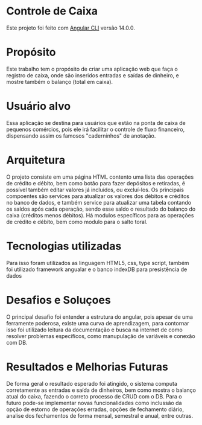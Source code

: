 # Controle de Caixa

Este projeto foi feito com [Angular CLI](https://github.com/angular/angular-cli) versão 14.0.0.

# Propósito

Este trabalho tem o propósito de criar uma aplicação web que faça o registro de caixa, onde são 
inseridos entradas e saídas de dinheiro, e mostre também o balanço (total em caixa).

# Usuário alvo

Essa aplicação se destina para usuários que estão na ponta de caixa de pequenos comércios,
pois ele irá facilitar o controle de fluxo financeiro, dispensando assim os famosos "caderninhos" de anotação. 

# Arquitetura

O projeto consiste em uma página HTML contento uma lista das operações de crédito e débito, bem como botão para fazer
depósitos e retiradas, é possível também editar valores já incluídos, ou excluí-los.
Os principais compoentes são services para atualizar os valores dos débitos e créditos no banco de dados, e também service para atualizar
uma tabela contando os saldos após cada operação, sendo esse saldo o resultado do balanço do caixa (créditos menos débitos).
Há modulos específicos para as operações de crédito e débito, bem como modulo para o salto toral.

# Tecnologias utilizadas

Para isso foram utilizados as linguagem HTML5, css, type script, também foi utilizado framework angualar e o banco indexDB para presistência de dados

# Desafios e Soluçoes

O principal desafio foi entender a estrutura do angular, pois apesar de uma ferramente poderosa, existe uma curva de aprendizagem,
para contornar isso foi utilizado leitura da documentação e busca na internet de como resolver problemas específicos, como manupulação de variáveis e conexão com DB.

# Resultados e Melhorias Futuras

De forma geral o resultado esperado foi atingido, o sistema computa corretamente as entradas e saída de dinheiros, bem como mostra o balanço atual do caixa,
fazendo o correto processo de CRUD com o DB.
Para o futuro pode-se implementar novas funcionalidades como inclussão da opção de estorno de operações erradas, opções de fechamento diário, analise dos fechamentos de forma mensal, semestral e anual, entre outras.

